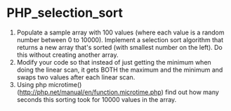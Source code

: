 # PHP_selection_sort
1. Populate a sample array with 100 values (where each value is a random number between 0 to 10000). Implement a selection sort algorithm that returns a new array that's sorted (with smallest number on the left). Do this without creating another array.
2. Modify your code so that instead of just getting the minimum when doing the linear scan, it gets BOTH the maximum and the minimum and swaps two values after each linear scan.
3. Using php microtime() (http://php.net/manual/en/function.microtime.php) find out how many seconds this sorting took for 10000 values in the array.
